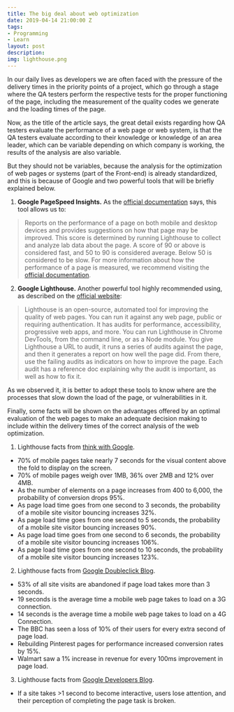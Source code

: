 ```yaml
---
title: The big deal about web optimization
date: 2019-04-14 21:00:00 Z
tags:
- Programming
- Learn
layout: post
description: 
img: lighthouse.png
---
```


In our daily lives as developers we are often faced with the pressure of the delivery times in the priority points of a project, which go through a stage where the QA testers perform the respective tests for the proper functioning of the page, including the measurement of the quality codes we generate and the loading times of the page.

Now, as the title of the article says, the great detail exists regarding how QA testers evaluate the performance of a web page or web system, is that the QA testers evaluate according to their knowledge or knowledge of an area leader, which can be variable depending on which company is working, the results of the analysis are also variable.

But they should not be variables, because the analysis for the optimization of web pages or systems (part of the Front-end) is already standardized, and this is because of Google and two powerful tools that will be briefly explained below.

1. **Google PageSpeed Insights.**
As the [official documentation] says, this tool allows us to:
> Reports on the performance of a page on both mobile and desktop devices and provides suggestions on how that page may be improved.
> This score is determined by running Lighthouse to collect and analyze lab data about the page. A score of 90 or above is considered fast, and 50 to 90 is considered average. Below 50 is considered to be slow.
For more information about how the performance of a page is measured, we recommend visiting the [official documentation].

2. **Google Lighthouse.**
Another powerful tool highly recommended using, as described on the [official website]:
> Lighthouse is an open-source, automated tool for improving the quality of web pages. You can run it against any web page, public or requiring authentication. It has audits for performance, accessibility, progressive web apps, and more.
> You can run Lighthouse in Chrome DevTools, from the command line, or as a Node module. You give Lighthouse a URL to audit, it runs a series of audits against the page, and then it generates a report on how well the page did. From there, use the failing audits as indicators on how to improve the page. Each audit has a reference doc explaining why the audit is important, as well as how to fix it.

As we observed it, it is better to adopt these tools to know where are the processes that slow down the load of the page, or vulnerabilities in it.

Finally, some facts will be shown on the advantages offered by an optimal evaluation of the web pages to make an adequate decision making to include within the delivery times of the correct analysis of the web optimization.

1. Lighthouse facts from [think with Google].
- 70% of mobile pages take nearly 7 seconds for the visual content above the fold to display on the screen.
- 70% of mobile pages weigh over 1MB, 36% over 2MB and 12% over 4MB.
- As the number of elements on a page increases from 400 to 6,000, the probability of conversion drops 95%.
- As page load time goes from one second to 3 seconds, the probability of a mobile site visitor bouncing increases 32%.
- As page load time goes from one second to 5 seconds, the probability of a mobile site visitor bouncing increases 90%.
- As page load time goes from one second to 6 seconds, the probability of a mobile site visitor bouncing increases 106%.
- As page load time goes from one second to 10 seconds, the probability of a mobile site visitor bouncing increases 123%.

2. Lighthouse facts from [Google Doubleclick Blog].
- 53% of all site visits are abandoned if page load takes more than 3 seconds.
- 19 seconds is the average time a mobile web page takes to load on a 3G connection.
- 14 seconds is the average time a mobile web page takes to load on a 4G Connection.
- The BBC has seen a loss of 10% of their users for every extra second of page load.
- Rebuilding Pinterest pages for performance increased conversion rates by 15%.
- Walmart saw a 1% increase in revenue for every 100ms improvement in page load.

3. Lighthouse facts from [Google Developers Blog].
- If a site takes >1 second to become interactive, users lose attention, and their perception of completing the page task is broken.


   [official documentation]: <https://developers.google.com/speed/docs/insights/v5/about>
   [official website]: <https://developers.google.com/web/tools/lighthouse/>
   [think with Google]: <https://www.thinkwithgoogle.com>
   [Google Doubleclick Blog]: <https://marketingplatform.google.com/about/resources/>
   [Google Developers Blog]: <https://developers.googleblog.com>
  
   
